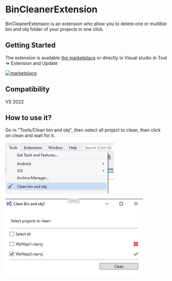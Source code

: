 # BinCleanerExtension
BinCleanerExtension is an extension who allow you to delete one or multible bin and obj folder of your projects in one click.

## Getting Started

The extension is available [the marketplace](https://marketplace.visualstudio.com/items?itemName=Mybiblipi.BinCleanerExtension) or directly in Visual studio in Tool => Extension and Update

[![marketplace](https://img.shields.io/static/v1?label=Marketplace&message=1.3.2&color=green)](https://marketplace.visualstudio.com/items?itemName=Mybiblipi.BinCleanerExtension)

## Compatibility

VS 2022

## How to use it?

Go in "Tools/Clean bin and obj", then select all project to clean, then click on clean and wait for it.

![Image](/images/readMe_Option_01.png)

![Image](/images/readMe_Option_02.png)
